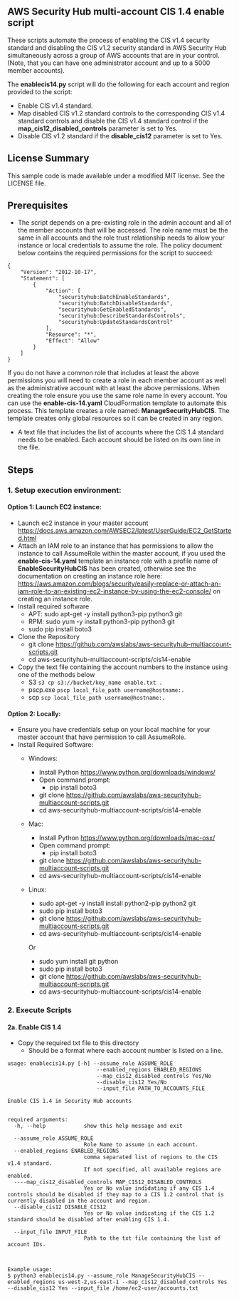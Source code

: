 ## AWS Security Hub multi-account CIS 1.4 enable script

These scripts automate the process of enabling the CIS v1.4 security standard and disabling the CIS v1.2 security standard in AWS Security Hub simultaneously across a group of AWS accounts that are in your control. (Note, that you can have one administrator account and up to a 5000 member accounts).

The **enablecis14.py** script will do the following for each account and region provided to the script:
* Enable CIS v1.4 standard.
* Map disabled CIS v1.2 standard controls to the corresponding CIS v1.4 standard controls and disable the CIS v1.4 standard control if the **map_cis12_disabled_controls** parameter is set to Yes.
* Disable CIS v1.2 standard if the **disable_cis12** parameter is set to Yes.


## License Summary

This sample code is made available under a modified MIT license. See the LICENSE file.

## Prerequisites

* The script depends on a pre-existing role in the admin account and all of the member accounts that will be accessed.  The role name must be the same in all accounts and the role trust relationship needs to allow your instance or local credentials to assume the role.  The policy document below contains the required permissions for the script to succeed:

``` 
{
    "Version": "2012-10-17",
    "Statement": [
        {
            "Action": [
                "securityhub:BatchEnableStandards",
                "securityhub:BatchDisableStandards",
                "securityhub:GetEnabledStandards",
                "securityhub:DescribeStandardsControls",
                "securityhub:UpdateStandardsControl"
            ],
            "Resource": "*",
            "Effect": "Allow"
        }
    ]
}
```

If you do not have a common role that includes at least the above permissions you will need to create a role in each member account as well as the administrative account with at least the above permissions.  When creating the role ensure you use the same role name in every account.  You can use the **enable-cis-14.yaml** CloudFormation template to automate this process.  This template creates a role named: **ManageSecurityHubCIS**.  The template creates only global resources so it can be created in any region.    

* A text file that includes the list of accounts where the CIS 1.4 standard needs to be enabled.  Each account should be listed on its own line in the file.

## Steps
### 1. Setup execution environment:
#### Option 1: Launch EC2 instance:
* Launch ec2 instance in your master account https://docs.aws.amazon.com/AWSEC2/latest/UserGuide/EC2_GetStarted.html
* Attach an IAM role to an instance that has permissions to allow the instance to call AssumeRole within the master account, if you used the **enable-cis-14.yaml** template an instance role with a profile name of **EnableSecurityHubCIS** has been created, otherwise see the documentation on creating an instance role here:  https://aws.amazon.com/blogs/security/easily-replace-or-attach-an-iam-role-to-an-existing-ec2-instance-by-using-the-ec2-console/ on creating an instance role.
* Install required software
    * APT: sudo apt-get -y install python3-pip python3 git
    * RPM: sudo yum -y install python3-pip python3 git
    * sudo pip install boto3
* Clone the Repository
    * git clone https://github.com/awslabs/aws-securityhub-multiaccount-scripts.git
    * cd aws-securityhub-multiaccount-scripts/cis14-enable
* Copy the text file containing the account numbers to the instance using one of the methods below
    * S3 `s3 cp s3://bucket/key_name enable.txt .`
    * pscp.exe `pscp local_file_path username@hostname:.`
    * scp `scp local_file_path username@hostname:.`

#### Option 2: Locally:
* Ensure you have credentials setup on your local machine for your master account that have permission to call AssumeRole.
* Install Required Software:
    * Windows:
        * Install Python https://www.python.org/downloads/windows/
        * Open command prompt:
            * pip install boto3
        * git clone https://github.com/awslabs/aws-securityhub-multiaccount-scripts.git
        * cd aws-securityhub-multiaccount-scripts/cis14-enable
    * Mac:
        * Install Python https://www.python.org/downloads/mac-osx/
        * Open command prompt:
            * pip install boto3
        * git clone https://github.com/awslabs/aws-securityhub-multiaccount-scripts.git
        * cd aws-securityhub-multiaccount-scripts/cis14-enable
    * Linux:
        * sudo apt-get -y install install python2-pip python2 git
        * sudo pip install boto3
        * git clone https://github.com/awslabs/aws-securityhub-multiaccount-scripts.git
        * cd aws-securityhub-multiaccount-scripts/cis14-enable
        
        Or
        
        * sudo yum install git python
        * sudo pip install boto3
        * git clone https://github.com/awslabs/aws-securityhub-multiaccount-scripts.git
        * cd aws-securityhub-multiaccount-scripts/cis14-enable

### 2. Execute Scripts
#### 2a. Enable CIS 1.4
* Copy the required txt file to this directory
    * Should be a format where each account number is listed on a line.

```
usage: enablecis14.py [-h] --assume_role ASSUME_ROLE 
                            --enabled_regions ENABLED_REGIONS
                            --map_cis12_disabled_controls Yes/No 
                            --disable_cis12 Yes/No 
                            --input_file PATH_TO_ACCOUNTS_FILE

Enable CIS 1.4 in Security Hub accounts

                        
required arguments:
  -h, --help            show this help message and exit
  
  --assume_role ASSUME_ROLE
                        Role Name to assume in each account.
  --enabled_regions ENABLED_REGIONS
                        comma separated list of regions to the CIS v1.4 standard.
                        If not specified, all available regions are enabled.
  ----map_cis12_disabled_controls MAP_CIS12_DISABLED_CONTROLS
                        Yes or No value indidating if any CIS 1.4 controls should be disabled if they map to a CIS 1.2 control that is currently disabled in the account and region.
  --disable_cis12 DISABLE_CIS12
                        Yes or No value indicating if the CIS 1.2 standard should be disabled after enabling CIS 1.4.

  --input_file INPUT_FILE
                        Path to the txt file containing the list of account IDs.
  
  
```

```
Example usage:
$ python3 enablecis14.py --assume_role ManageSecurityHubCIS --enabled_regions us-west-2,us-east-1 --map_cis12_disabled_controls Yes --disable_cis12 Yes --input_file /home/ec2-user/accounts.txt
```

